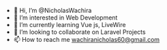 - 👋 Hi, I’m @NicholasWachira
- 👀 I’m interested in Web Development
- 🌱 I’m currently learning Vue js, LiveWire
- 💞️ I’m looking to collaborate on Laravel Projects
- 📫 How to reach me wachiranicholas60@gmail.com

<!---
NicholasWachira/NicholasWachira is a ✨ special ✨ repository because its `README.md` (this file) appears on your GitHub profile.
You can click the Preview link to take a look at your changes.
--->
